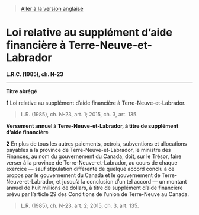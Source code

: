 > [Aller à la version anglaise](/en/Acts/Revised%20Statutes%20of%20Canada/N/N-23.md)

# Loi relative au supplément d’aide financière à Terre-Neuve-et-Labrador

**L.R.C. (1985), ch. N-23**


----------



**Titre abrégé**

**1** Loi relative au supplément d’aide financière à Terre-Neuve-et-Labrador.
> L.R. (1985), ch. N-23, art. 1; 2015, ch. 3, art. 135.





**Versement annuel à Terre-Neuve-et-Labrador, à titre de supplément d’aide financière**

**2** En plus de tous les autres paiements, octrois, subventions et allocations payables à la province de Terre-Neuve-et-Labrador, le ministre des Finances, au nom du gouvernement du Canada, doit, sur le Trésor, faire verser à la province de Terre-Neuve-et-Labrador, au cours de chaque exercice — sauf stipulation différente de quelque accord conclu à ce propos par le gouvernement du Canada et le gouvernement de Terre-Neuve-et-Labrador, et jusqu’à la conclusion d’un tel accord — un montant annuel de huit millions de dollars, à titre de supplément d’aide financière prévu par l’article 29 des Conditions de l’union de Terre-Neuve au Canada.
> L.R. (1985), ch. N-23, art. 2; 2015, ch. 3, art. 135.



